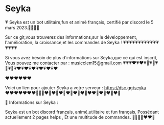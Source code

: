 # Seyka
💗 Seyka est un bot utilitaire,fun et animé français, certifié par discord le 5 mars 2023.💚💗💚💗

Sur ce git,vous trouverez des informations,sur le développement, l'amélioration, la croissance,et les commandes de Seyka !
💗💗💗💗💗💗💗💗💗💗💗💗💗💗💗💗

Si vous avez besoin de plus d'informations sur Seyka,que ce qui est inscrit,
Vous pouvez me contacter par : musicclem15@gmail.com
💗💗💗♥️💗♥️💗🌸💗🌸💗🌸💗🌸💗♥️💗♥️💗♥️💗♥️💗♥️💗♥️


♥️♥️♥️♥️♥️♥️

Voici un lien pour ajouter Seyka a votre serveur : https://dsc.gg/seyka
♥️♥️♥️♥️♥️♥️♥️🌸💗🌸♥️💚♥️🌸♥️💚♥️🌸♥️💚♥️💚♥️♥️💚♥️💚♥️🌸♥️💚

💚 Informations sur Seyka :

Seyka est un bot discord français, animé,utilitaire et fun français,
Possédant actuellement 2 pages helps ,
Et une multitude de commandes.
💚💚💚💚♥️♥️💚
